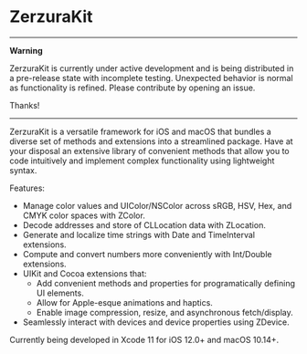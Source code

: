 # ZerzuraKit
---
**Warning**

ZerzuraKit is currently under active development and is being distributed in a pre-release state with incomplete testing. Unexpected behavior is normal as functionality is refined. Please contribute by opening an issue.

Thanks!

---


ZerzuraKit is a versatile framework for iOS and macOS that bundles a diverse set of methods and extensions into a streamlined package. Have at your disposal an extensive library of convenient methods that allow you to code intuitively and implement complex functionality using lightweight syntax.

Features:
- Manage color values and UIColor/NSColor across sRGB, HSV, Hex, and CMYK color spaces with ZColor.
- Decode addresses and store of CLLocation data with ZLocation.
- Generate and localize time strings with Date and TimeInterval extensions.
- Compute and convert numbers more conveniently with Int/Double extensions.
- UIKit and Cocoa extensions that:
    - Add convenient methods and properties for programatically defining UI elements.
    - Allow for Apple-esque animations and haptics.
    - Enable image compression, resize, and asynchronous fetch/display.
- Seamlessly interact with devices and device properties using ZDevice.

Currently being developed in Xcode 11 for iOS 12.0+ and macOS 10.14+.
